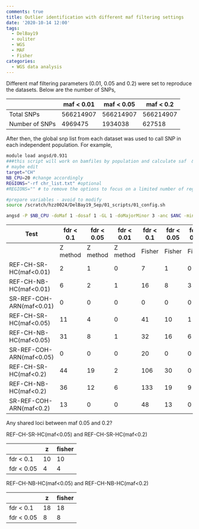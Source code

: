 ```yaml
---
comments: true
title: Outlier identification with different maf filtering settings
date: '2020-10-14 12:00'
tags:
  - DelBay19
  - ouliter
  - WGS
  - MAF
  - Fisher
categories:
  - WGS data analysis
---
```


Different maf filtering parameters (0.01, 0.05 and 0.2) were set to reproduce the datasets. Below are the number of SNPs,

|               | maf < 0.01 | maf < 0.05| maf < 0.2 | 
|---------------|------------|-----------|-----------|
| Total SNPs    | 566214907  | 566214907 |566214907  |
| Number of SNPs| 4969475    | 1934038   | 627518    | 

After then, the global snp list from each dataset was used to call SNP in each independent population. For example,

```sh
module load angsd/0.931
###this script will work on bamfiles by population and calculate saf  & maf
# maybe edit
target="CH"
NB_CPU=20 #change accordingly
REGIONS="-rf chr_list.txt" #optional
#REGIONS="" # to remove the options to focus on a limited number of regions

#prepare variables - avoid to modify
source /scratch/hzz0024/DelBay19_Sep/01_scripts/01_config.sh

angsd -P $NB_CPU -doMaf 1 -dosaf 1 -GL 1 -doMajorMinor 3 -anc $ANC -minQ 20 -b $CH $REGIONS -sites ALL_sites_all_maf0.01_pctind0.7_maxdepth3dv_snplist_4col_cv30 -out "/scratch/hzz0024/DelBay19_Sep/05_saf_maf_by_pop/"$target"_maf0.01_pctind"$PERCENT_IND"_cv30"
```


|   Test                 | fdr < 0.1 | fdr < 0.05| fdr < 0.01| fdr < 0.1 | fdr < 0.05| fdr < 0.01|
|------------------------|-----------|-----------|-----------|-----------|-----------|-----------|
|                        | Z method  | Z method  | Z method  | Fisher    | Fisher    |  Fisher   |
|REF-CH-SR-HC(maf<0.01)  |     2     |  1        |      0    |     7     | 1         |    0      |
|REF-CH-NB-HC(maf<0.01)  |     6     |  2        |      1    |     16    | 8         |    3      |
|SR-REF-COH-ARN(maf<0.01)|     0     |  0        |      0    |     0     | 0         |    0      |
|REF-CH-SR-HC(maf<0.05)  |     11    |  4        |      0    |     41    | 10        |      1    |
|REF-CH-NB-HC(maf<0.05)  |     31    |  8        |      1    |     32    | 16        |      6    |
|SR-REF-COH-ARN(maf<0.05)|      0    |  0        |      0    |     20    | 0         |      0    |
|REF-CH-SR-HC(maf<0.2)   |     44    |  19       |      2    |     106   | 30        |      0    |
|REF-CH-NB-HC(maf<0.2)   |     36    |  12       |      6    |     133   | 19        |      9    |
|SR-REF-COH-ARN(maf<0.2) |     13    |  0        |      0    |      48   | 13        |      0    |

Any shared loci between maf 0.05 and 0.2?

REF-CH-SR-HC(maf<0.05) and REF-CH-SR-HC(maf<0.2) 

|               | z     | fisher | 
|---------------|-------|--------|
| fdr < 0.1     | 10    |   10   |
| fdr < 0.05    | 4     |   4    |

REF-CH-NB-HC(maf<0.05) and REF-CH-NB-HC(maf<0.2)

|               | z     | fisher | 
|---------------|-------|--------|
| fdr < 0.1     | 18    |   18   |
| fdr < 0.05    | 8     |   8    |
